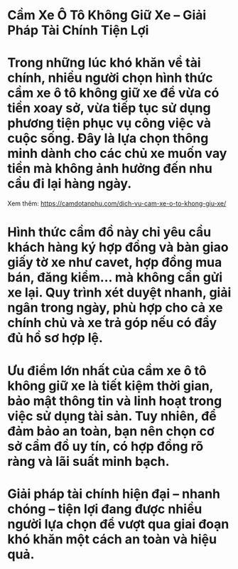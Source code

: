 # Cầm Xe Ô Tô Không Giữ Xe – Giải Pháp Tài Chính Tiện Lợi

# Trong những lúc khó khăn về tài chính, nhiều người chọn hình thức cầm xe ô tô không giữ xe để vừa có tiền xoay sở, vừa tiếp tục sử dụng phương tiện phục vụ công việc và cuộc sống. Đây là lựa chọn thông minh dành cho các chủ xe muốn vay tiền mà không ảnh hưởng đến nhu cầu đi lại hàng ngày.
Xem thêm: https://camdotanphu.com/dich-vu-cam-xe-o-to-khong-giu-xe/
# 

# Hình thức cầm đồ này chỉ yêu cầu khách hàng ký hợp đồng và bàn giao giấy tờ xe như cavet, hợp đồng mua bán, đăng kiểm… mà không cần gửi xe lại. Quy trình xét duyệt nhanh, giải ngân trong ngày, phù hợp cho cả xe chính chủ và xe trả góp nếu có đầy đủ hồ sơ hợp lệ.

# 

# Ưu điểm lớn nhất của cầm xe ô tô không giữ xe là tiết kiệm thời gian, bảo mật thông tin và linh hoạt trong việc sử dụng tài sản. Tuy nhiên, để đảm bảo an toàn, bạn nên chọn cơ sở cầm đồ uy tín, có hợp đồng rõ ràng và lãi suất minh bạch.

# 

# Giải pháp tài chính hiện đại – nhanh chóng – tiện lợi đang được nhiều người lựa chọn để vượt qua giai đoạn khó khăn một cách an toàn và hiệu quả.

